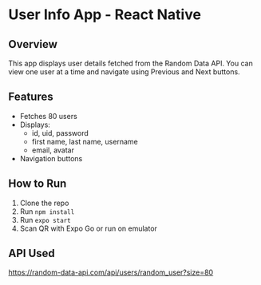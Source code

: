 # User Info App - React Native

## Overview
This app displays user details fetched from the Random Data API. You can view one user at a time and navigate using Previous and Next buttons.

## Features
- Fetches 80 users
- Displays:
  - id, uid, password
  - first name, last name, username
  - email, avatar
- Navigation buttons

## How to Run
1. Clone the repo
2. Run `npm install`
3. Run `expo start`
4. Scan QR with Expo Go or run on emulator

## API Used
https://random-data-api.com/api/users/random_user?size=80
